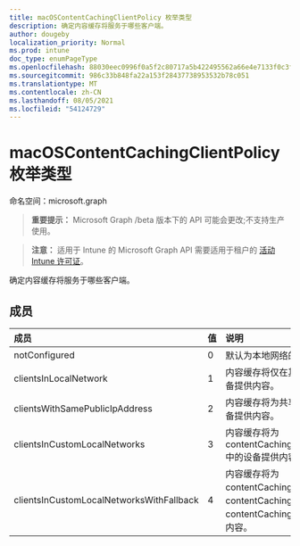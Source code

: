 ```yaml
---
title: macOSContentCachingClientPolicy 枚举类型
description: 确定内容缓存将服务于哪些客户端。
author: dougeby
localization_priority: Normal
ms.prod: intune
doc_type: enumPageType
ms.openlocfilehash: 88030eec0996f0a5f2c80717a5b422495562a66e4e7133f0c3fc1665f1636855
ms.sourcegitcommit: 986c33b848fa22a153f28437738953532b78c051
ms.translationtype: MT
ms.contentlocale: zh-CN
ms.lasthandoff: 08/05/2021
ms.locfileid: "54124729"
---
```

# <a name="macoscontentcachingclientpolicy-enum-type"></a>macOSContentCachingClientPolicy 枚举类型

命名空间：microsoft.graph

> **重要提示：** Microsoft Graph /beta 版本下的 API 可能会更改;不支持生产使用。

> **注意：** 适用于 Intune 的 Microsoft Graph API 需要适用于租户的 [活动 Intune 许可证](https://go.microsoft.com/fwlink/?linkid=839381)。

确定内容缓存将服务于哪些客户端。

## <a name="members"></a>成员
|成员|值|说明|
|:---|:---|:---|
|notConfigured|0|默认为本地网络的客户端。|
|clientsInLocalNetwork|1 |内容缓存将仅在其直接本地网络中向设备提供内容。|
|clientsWithSamePublicIpAddress|2 |内容缓存将为共享同一公共 IP 地址的设备提供内容。|
|clientsInCustomLocalNetworks|3 |内容缓存将为 contentCachingClientListenRanges 中的设备提供内容。|
|clientsInCustomLocalNetworksWithFallback|4 |内容缓存将为 contentCachingClientListenRanges、contentCachingPeerListenRanges 和 contentCachingParents 中的设备提供内容。|




